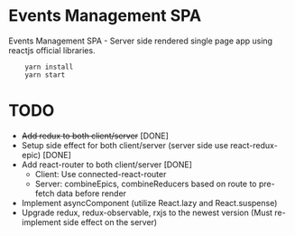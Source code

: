 # Events Management SPA
Events Management SPA - Server side rendered single page app using reactjs official libraries.

```
    yarn install
    yarn start
```

# TODO
* ~~Add redux to both client/server~~ [DONE]
* Setup side effect for both client/server (server side use react-redux-epic) [DONE]
* Add react-router to both client/server [DONE]
    * Client: Use connected-react-router
    * Server: combineEpics, combineReducers based on route to pre-fetch data before render
* Implement asyncComponent (utilize React.lazy and React.suspense)
* Upgrade redux, redux-observable, rxjs to the newest version (Must re-implement side effect on the server)
